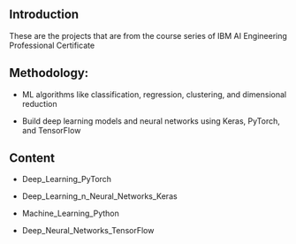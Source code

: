 ## Introduction
These are the projects that are from the course series of IBM AI Engineering Professional Certificate
## Methodology:
- ML algorithms like classification, regression, clustering, and dimensional reduction 
* Build deep learning models and neural networks using Keras, PyTorch, and TensorFlow 
## Content
- Deep_Learning_PyTorch
* Deep_Learning_n_Neural_Networks_Keras
- Machine_Learning_Python
* Deep_Neural_Networks_TensorFlow
